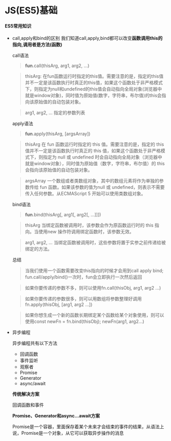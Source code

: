 # JS(ES5)基础

#### ES5常用知识
* call,apply和bind的区别
   我们知道call,apply,bind都可以改变**函数调用this的指向,调用者是方法(函数)**

   call语法
    >**fun**.call(thisArg, arg1, arg2, ...)

    >thisArg: 在fun函数运行时指定的this值。需要注意的是，指定的this值并不一定是该函数执行时真正的this值，如果这个函数处于非严格模式下，则指定为null和undefined的this值会自动指向全局对象(浏览器中就是window对象)，同时值为原始值(数字，字符串，布尔值)的this会指向该原始值的自动包装对象。
    
    >arg1, arg2, ... 指定的参数列表

   apply语法
    >**fun**.apply(thisArg, [argsArray])

    >thisArg 在 fun 函数运行时指定的 this 值。需要注意的是，指定的 this 值并不一定是该函数执行时真正的 this 值，如果这个函数处于非严格模式下，则指定为 null 或 undefined 时会自动指向全局对象（浏览器中就是window对象），同时值为原始值（数字，字符串，布尔值）的 this 会指向该原始值的自动包装对象。
    
    >argsArray 一个数组或者类数组对象，其中的数组元素将作为单独的参数传给 fun 函数。如果该参数的值为null 或 undefined，则表示不需要传入任何参数。从ECMAScript 5 开始可以使用类数组对象。

   bind语法
    >**fun**.bind(thisArg[, arg1[, arg2[, ...]]])
    
    >thisArg 当绑定函数被调用时，该参数会作为原函数运行时的 this 指向。当使用new 操作符调用绑定函数时，该参数无效。
    
    >arg1, arg2, ... 当绑定函数被调用时，这些参数将置于实参之前传递给被绑定的方法。

    总结
    > 当我们使用一个函数需要改变this指向的时候才会用到call apply bind; fun.call/apply/bind()一次时，fun会立即执行一次然后返回

    > 如果你要传递的参数不多，则可以使用fn.call(thisObj, arg1, arg2 ...)
    
    > 如果你要传递的参数很多，则可以用数组将参数整理好调用fn.apply(thisObj, [arg1, arg2 ...])
    
    > 如果你想生成一个新的函数长期绑定某个函数给某个对象使用，则可以使用const newFn = fn.bind(thisObj); newFn(arg1, arg2...)

* 异步编程

   异步编程共有以下方法

   * 回调函数
   * 事件监听
   * 观察者
   * Promise
   * Generator
   * async/await
  
   **传统解决方案**

   回调函数和事件

   **Promise、Generator和async...await方案**

   Promise是一个容器，里面保存着某个未来才会结束的事件的结果，从语法上说，Promise是一个对象，从它可以获取异步操作的消息

